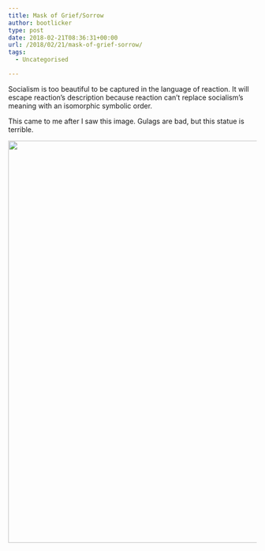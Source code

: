 ```yaml
---
title: Mask of Grief/Sorrow
author: bootlicker
type: post
date: 2018-02-21T08:36:31+00:00
url: /2018/02/21/mask-of-grief-sorrow/
tags:
  - Uncategorised

---
```

Socialism is too beautiful to be captured in the language of reaction. It will escape reaction&#8217;s description because reaction can&#8217;t replace socialism&#8217;s meaning with an isomorphic symbolic order.

This came to me after I saw this image. Gulags are bad, but this statue is terrible.

<img src="/wordpress-uploads/2018/02/IMG_8o8x8o.jpg" class="alignnone size-full wp-image-345" width="1080" height="814" />
